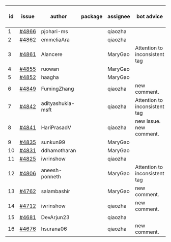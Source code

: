 | id | issue | author | package | assignee | bot advice | created date of issue | target release date | date from target |
| ------ | ------ | ------ | ------ | ------ | ------ | ------ | ------ | :-----: |
| 1 | [#4866](https://github.com/Azure/sdk-release-request/issues/4866) | pjohari-ms |  | qiaozha |  | 01-06 | 01-26 |  |
| 2 | [#4862](https://github.com/Azure/sdk-release-request/issues/4862) | emmeliaAra |  | qiaozha |  | 01-02 | 01-26 |  |
| 3 | [#4861](https://github.com/Azure/sdk-release-request/issues/4861) | Alancere |  | MaryGao | Attention to inconsistent tag | 12-27 | 01-26 |  |
| 4 | [#4855](https://github.com/Azure/sdk-release-request/issues/4855) | ruowan |  | MaryGao |  | 12-27 | 01-26 |  |
| 5 | [#4852](https://github.com/Azure/sdk-release-request/issues/4852) | haagha |  | MaryGao |  | 12-26 | 01-26 |  |
| 6 | [#4849](https://github.com/Azure/sdk-release-request/issues/4849) | FumingZhang |  | qiaozha | new comment. | 12-21 | 01-26 |  |
| 7 | [#4842](https://github.com/Azure/sdk-release-request/issues/4842) | adityashukla-msft |  | qiaozha | Attention to inconsistent tag | 12-20 | 01-26 |  |
| 8 | [#4841](https://github.com/Azure/sdk-release-request/issues/4841) | HariPrasadV |  | qiaozha | new issue. new comment. | 12-18 | 01-26 |  |
| 9 | [#4835](https://github.com/Azure/sdk-release-request/issues/4835) | sunkun99 |  | MaryGao |  | 12-15 | 01-26 |  |
| 10 | [#4831](https://github.com/Azure/sdk-release-request/issues/4831) | ddhamotharan |  | MaryGao |  | 12-12 | 01-26 |  |
| 11 | [#4825](https://github.com/Azure/sdk-release-request/issues/4825) | iwrinshow |  | qiaozha |  | 12-08 | 01-26 |  |
| 12 | [#4806](https://github.com/Azure/sdk-release-request/issues/4806) | aneesh-ponneth |  | MaryGao | Attention to inconsistent tag | 11-29 | 02-23 |  |
| 13 | [#4762](https://github.com/Azure/sdk-release-request/issues/4762) | salambashir |  | MaryGao | new comment. | 11-13 | 01-26 |  |
| 14 | [#4712](https://github.com/Azure/sdk-release-request/issues/4712) | iwrinshow |  | qiaozha | new comment. | 11-06 | 01-26 |  |
| 15 | [#4681](https://github.com/Azure/sdk-release-request/issues/4681) | DevArjun23 |  | qiaozha |  | 10-24 | 01-26 |  |
| 16 | [#4676](https://github.com/Azure/sdk-release-request/issues/4676) | hsurana06 |  | qiaozha | new comment. | 10-23 | 12-22 |  |
